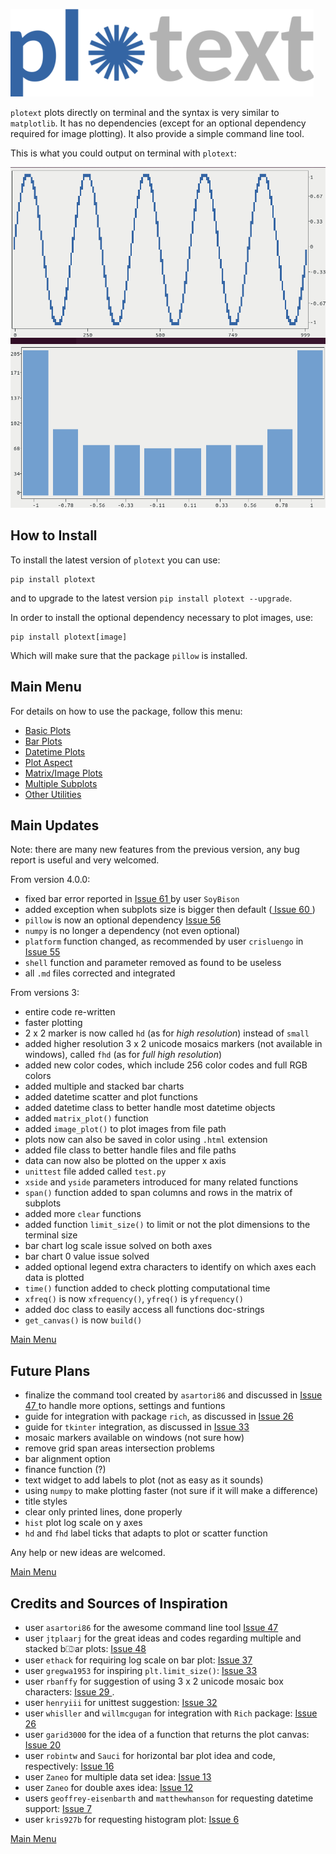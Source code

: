 <p align="left">  <img src="https://raw.githubusercontent.com/piccolomo/plotext/master/images/logo.png" /></p>

`plotext` plots directly on terminal and the syntax is very similar to `matplotlib`. It has no dependencies (except for an optional dependency required for image plotting).
It also provide a simple command line tool.

This is what you could output on terminal with `plotext`:

![example](https://raw.githubusercontent.com/piccolomo/plotext/master/images/subplots.png)


## How to Install
To install the latest version of `plotext` you can use:
```
pip install plotext
```
and to upgrade to the latest version `pip install plotext --upgrade`.

In order to install the optional dependency necessary to plot images, use:

```
pip install plotext[image]
```

Which will make sure that the package `pillow` is installed. 


## Main Menu

For details on how to use the package, follow this menu:

- [ Basic Plots ](https://github.com/piccolomo/plotext/blob/master/readme/basic.md) 
- [ Bar Plots ](https://github.com/piccolomo/plotext/blob/master/readme/bar.md)
- [ Datetime Plots ](https://github.com/piccolomo/plotext/blob/master/readme/datetime.md)
- [ Plot Aspect ](https://github.com/piccolomo/plotext/blob/master/readme/aspect.md)
- [ Matrix/Image Plots ](https://github.com/piccolomo/plotext/blob/master/readme/matrix-image-plots.md)
- [ Multiple Subplots ](https://github.com/piccolomo/plotext/blob/master/readme/subplots.md)
- [ Other Utilities ](https://github.com/piccolomo/plotext/blob/master/readme/other.md)



## Main Updates

Note: there are many new features from the previous version, any bug report is useful and very welcomed.

From version 4.0.0:

 - fixed bar error reported in [ Issue 61 ](https://github.com/piccolomo/plotext/issues/61) by user `SoyBison`
 - added exception when subplots size is bigger then default ([ Issue 60 ](https://github.com/piccolomo/plotext/issues/60))
 - `pillow` is now an optional dependency [ Issue 56 ](https://github.com/piccolomo/plotext/issues/56)
 - `numpy` is no longer a dependency (not even optional)
 - `platform` function changed, as recommended by user `crisluengo` in [ Issue 55 ](https://github.com/piccolomo/plotext/issues/55)
 - `shell` function and parameter removed as found to be useless
 - all `.md` files corrected and integrated

From versions 3:

  - entire code re-written
  - faster plotting
  - 2 x 2 marker is now called `hd` (as for *high resolution*) instead of `small`
  - added higher resolution 3 x 2 unicode mosaics markers (not available in windows), called `fhd` (as for *full high resolution*)
  - added new color codes, which include 256 color codes and full RGB colors
  - added multiple and stacked bar charts
  - added datetime scatter and plot functions
  - added datetime class to better handle most datetime objects
  - added `matrix_plot()` function
  - added `image_plot()` to plot images from file path
  - plots now can also be saved in color using `.html` extension
  - added file class to better handle files and file paths
  - data can now also be plotted on the upper x axis
  - `unittest` file added called `test.py`
  - `xside` and `yside` parameters introduced for many related functions
  - `span()` function added to span columns and rows in the matrix of subplots
  - added more `clear` functions
  - added function `limit_size()` to limit or not the plot dimensions to the terminal size
  - bar chart log scale issue solved on both axes
  - bar chart 0 value issue solved
  - added optional legend extra characters to identify on which axes each data is plotted
  - `time()` function added to check plotting computational time
  - `xfreq()` is now `xfrequency()`, `yfreq()` is `yfrequency()`
  - added doc class to easily access all functions doc-strings 
  - `get_canvas()` is now `build()`


[ Main Menu ](https://github.com/piccolomo/plotext#main-menu)


## Future Plans

 - finalize the command tool created by `asartori86` and discussed in [ Issue 47 ](https://github.com/piccolomo/plotext/issues/47) to handle more options, settings and funtions
 - guide for integration with package `rich`, as discussed in [ Issue 26 ](https://github.com/piccolomo/plotext/issues/26)
 - guide for `tkinter` integration, as discussed in [ Issue 33 ](https://github.com/piccolomo/plotext/issues/33)
 - mosaic markers available on windows (not sure how)
 - remove grid span areas intersection problems
 - bar alignment option
 - finance function (?)
 - text widget to add labels to plot (not as easy as it sounds)
 - using `numpy` to make plotting faster (not sure if it will make a difference)
 - title styles
 - clear only printed lines, done properly
 - `hist` plot log scale on y axes 
 - `hd` and `fhd` label ticks that adapts to plot or scatter function

Any help or new ideas are welcomed.

[ Main Menu ](https://github.com/piccolomo/plotext#main-menu)


## Credits and Sources of Inspiration
 - user `asartori86` for the awesome command line tool [ Issue 47 ](https://github.com/piccolomo/plotext/issues/47)
 - user `jtplaarj` for the great ideas and codes regarding multiple and stacked b⎄ar plots: [ Issue 48 ](https://github.com/piccolomo/plotext/issues/48)
 - user `ethack` for  requiring log scale on bar plot: [ Issue 37 ](https://github.com/piccolomo/plotext/issues/37)
 - user `gregwa1953` for  inspiring `plt.limit_size()`: [ Issue 33 ](https://github.com/piccolomo/plotext/issues/33)
 - user `rbanffy` for suggestion of using 3 x 2 unicode mosaic box characters: [ Issue 29 ](https://github.com/piccolomo/plotext/issues/29).
 - user `henryiii` for unittest suggestion: [ Issue 32 ](https://github.com/piccolomo/plotext/issues/32)
 - user `whisller` and `willmcgugan` for integration with `Rich` package: [ Issue 26 ](https://github.com/piccolomo/plotext/issues/26)
 - user `garid3000` for the idea of a function that returns the plot canvas: [ Issue 20 ](https://github.com/piccolomo/plotext/issues/20)
 - user `robintw` and `Sauci` for horizontal bar plot idea and code, respectively: [ Issue 16 ](https://github.com/piccolomo/plotext/issues/16)
 - user `Zaneo` for multiple data set idea: [ Issue 13 ](https://github.com/piccolomo/plotext/issues/13)
 - user `Zaneo` for double axes idea: [ Issue 12 ](https://github.com/piccolomo/plotext/issues/12)
 - users `geoffrey-eisenbarth` and  `matthewhanson` for requesting datetime support: [ Issue 7 ](https://github.com/piccolomo/plotext/issues/7)
 - user `kris927b` for requesting histogram plot: [ Issue 6 ](https://github.com/piccolomo/plotext/issues/6)

[ Main Menu ](https://github.com/piccolomo/plotext#main-menu)